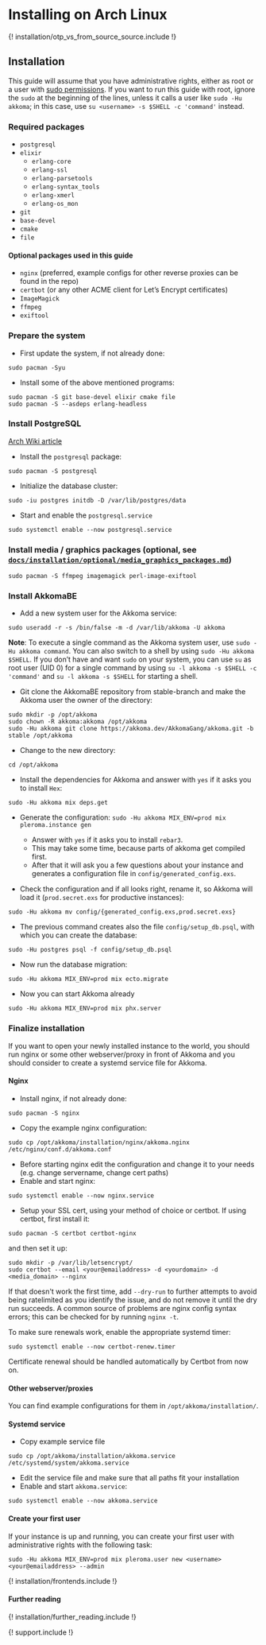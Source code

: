 # Installing on Arch Linux

{! installation/otp_vs_from_source_source.include !}

## Installation

This guide will assume that you have administrative rights, either as root or a user with [sudo permissions](https://wiki.archlinux.org/index.php/Sudo). If you want to run this guide with root, ignore the `sudo` at the beginning of the lines, unless it calls a user like `sudo -Hu akkoma`; in this case, use `su <username> -s $SHELL -c 'command'` instead.

### Required packages

* `postgresql`
* `elixir`
  * `erlang-core`
  * `erlang-ssl`
  * `erlang-parsetools`
  * `erlang-syntax_tools`
  * `erlang-xmerl`
  * `erlang-os_mon`
* `git`
* `base-devel`
* `cmake`
* `file`

#### Optional packages used in this guide

* `nginx` (preferred, example configs for other reverse proxies can be found in the repo)
* `certbot` (or any other ACME client for Let’s Encrypt certificates)
* `ImageMagick`
* `ffmpeg`
* `exiftool`

### Prepare the system

* First update the system, if not already done:

```shell
sudo pacman -Syu
```

* Install some of the above mentioned programs:

```shell
sudo pacman -S git base-devel elixir cmake file
sudo pacman -S --asdeps erlang-headless
```

### Install PostgreSQL

[Arch Wiki article](https://wiki.archlinux.org/index.php/PostgreSQL)

* Install the `postgresql` package:

```shell
sudo pacman -S postgresql
```

* Initialize the database cluster:

```shell
sudo -iu postgres initdb -D /var/lib/postgres/data
```

* Start and enable the `postgresql.service`

```shell
sudo systemctl enable --now postgresql.service
```

### Install media / graphics packages (optional, see [`docs/installation/optional/media_graphics_packages.md`](../installation/optional/media_graphics_packages.md))

```shell
sudo pacman -S ffmpeg imagemagick perl-image-exiftool
```

### Install AkkomaBE

* Add a new system user for the Akkoma service:

```shell
sudo useradd -r -s /bin/false -m -d /var/lib/akkoma -U akkoma
```

**Note**: To execute a single command as the Akkoma system user, use `sudo -Hu akkoma command`. You can also switch to a shell by using `sudo -Hu akkoma $SHELL`. If you don’t have and want `sudo` on your system, you can use `su` as root user (UID 0) for a single command by using `su -l akkoma -s $SHELL -c 'command'` and `su -l akkoma -s $SHELL` for starting a shell.

* Git clone the AkkomaBE repository from stable-branch and make the Akkoma user the owner of the directory:

```shell
sudo mkdir -p /opt/akkoma
sudo chown -R akkoma:akkoma /opt/akkoma
sudo -Hu akkoma git clone https://akkoma.dev/AkkomaGang/akkoma.git -b stable /opt/akkoma
```

* Change to the new directory:

```shell
cd /opt/akkoma
```

* Install the dependencies for Akkoma and answer with `yes` if it asks you to install `Hex`:

```shell
sudo -Hu akkoma mix deps.get
```

* Generate the configuration: `sudo -Hu akkoma MIX_ENV=prod mix pleroma.instance gen`
  * Answer with `yes` if it asks you to install `rebar3`.
  * This may take some time, because parts of akkoma get compiled first.
  * After that it will ask you a few questions about your instance and generates a configuration file in `config/generated_config.exs`.

* Check the configuration and if all looks right, rename it, so Akkoma will load it (`prod.secret.exs` for productive instances):

```shell
sudo -Hu akkoma mv config/{generated_config.exs,prod.secret.exs}
```

* The previous command creates also the file `config/setup_db.psql`, with which you can create the database:

```shell
sudo -Hu postgres psql -f config/setup_db.psql
```

* Now run the database migration:

```shell
sudo -Hu akkoma MIX_ENV=prod mix ecto.migrate
```

* Now you can start Akkoma already

```shell
sudo -Hu akkoma MIX_ENV=prod mix phx.server
```

### Finalize installation

If you want to open your newly installed instance to the world, you should run nginx or some other webserver/proxy in front of Akkoma and you should consider to create a systemd service file for Akkoma.

#### Nginx

* Install nginx, if not already done:

```shell
sudo pacman -S nginx
```

* Copy the example nginx configuration:

```shell
sudo cp /opt/akkoma/installation/nginx/akkoma.nginx /etc/nginx/conf.d/akkoma.conf
```

* Before starting nginx edit the configuration and change it to your needs (e.g. change servername, change cert paths)
* Enable and start nginx:

```shell
sudo systemctl enable --now nginx.service
```

* Setup your SSL cert, using your method of choice or certbot. If using certbot, first install it:

```shell
sudo pacman -S certbot certbot-nginx
```

and then set it up:

```shell
sudo mkdir -p /var/lib/letsencrypt/
sudo certbot --email <your@emailaddress> -d <yourdomain> -d <media_domain> --nginx
```

If that doesn't work the first time, add `--dry-run` to further attempts to avoid being ratelimited as you identify the issue, and do not remove it until the dry run succeeds. A common source of problems are nginx config syntax errors; this can be checked for by running `nginx -t`.

To make sure renewals work, enable the appropriate systemd timer:

```shell
sudo systemctl enable --now certbot-renew.timer
```

Certificate renewal should be handled automatically by Certbot from now on.

#### Other webserver/proxies

You can find example configurations for them in `/opt/akkoma/installation/`.

#### Systemd service

* Copy example service file

```shell
sudo cp /opt/akkoma/installation/akkoma.service /etc/systemd/system/akkoma.service
```

* Edit the service file and make sure that all paths fit your installation
* Enable and start `akkoma.service`:

```shell
sudo systemctl enable --now akkoma.service
```

#### Create your first user

If your instance is up and running, you can create your first user with administrative rights with the following task:

```shell
sudo -Hu akkoma MIX_ENV=prod mix pleroma.user new <username> <your@emailaddress> --admin
```

{! installation/frontends.include !}

#### Further reading

{! installation/further_reading.include !}

{! support.include !}
